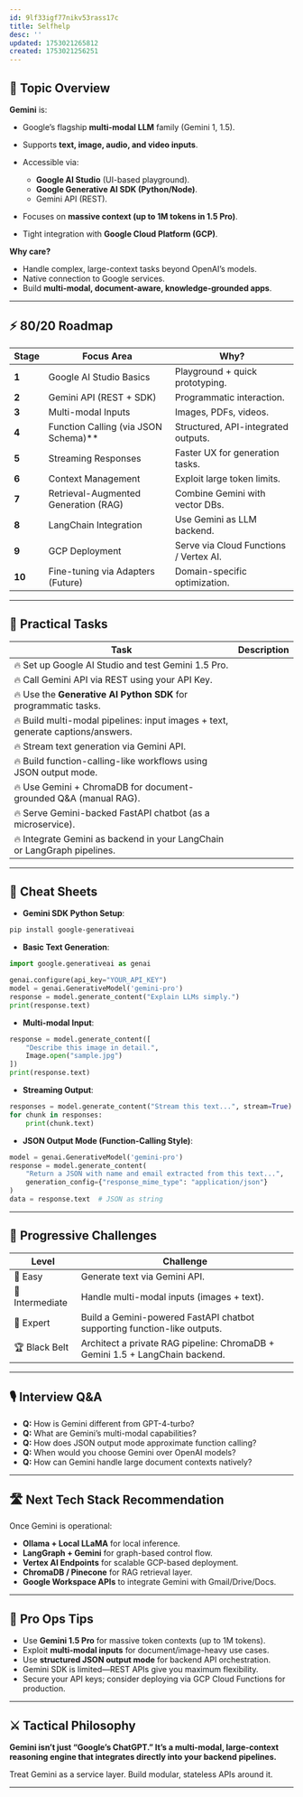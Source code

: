 ```yaml
---
id: 9lf33igf77nikv53rass17c
title: Selfhelp
desc: ''
updated: 1753021265812
created: 1753021256251
---
```


## 📌 Topic Overview

**Gemini** is:

* Google’s flagship **multi-modal LLM** family (Gemini 1, 1.5).
* Supports **text, image, audio, and video inputs**.
* Accessible via:

  * **Google AI Studio** (UI-based playground).
  * **Google Generative AI SDK (Python/Node)**.
  * Gemini API (REST).
* Focuses on **massive context (up to 1M tokens in 1.5 Pro)**.
* Tight integration with **Google Cloud Platform (GCP)**.

**Why care?**

* Handle complex, large-context tasks beyond OpenAI’s models.
* Native connection to Google services.
* Build **multi-modal, document-aware, knowledge-grounded apps**.

---

## ⚡ 80/20 Roadmap

| Stage  | Focus Area                             | Why?                                   |
| ------ | -------------------------------------- | -------------------------------------- |
| **1**  | Google AI Studio Basics                | Playground + quick prototyping.        |
| **2**  | Gemini API (REST + SDK)                | Programmatic interaction.              |
| **3**  | Multi-modal Inputs                     | Images, PDFs, videos.                  |
| **4**  | Function Calling (via JSON Schema)\*\* | Structured, API-integrated outputs.    |
| **5**  | Streaming Responses                    | Faster UX for generation tasks.        |
| **6**  | Context Management                     | Exploit large token limits.            |
| **7**  | Retrieval-Augmented Generation (RAG)   | Combine Gemini with vector DBs.        |
| **8**  | LangChain Integration                  | Use Gemini as LLM backend.             |
| **9**  | GCP Deployment                         | Serve via Cloud Functions / Vertex AI. |
| **10** | Fine-tuning via Adapters (Future)      | Domain-specific optimization.          |

---

## 🚀 Practical Tasks

| Task                                                                            | Description |
| ------------------------------------------------------------------------------- | ----------- |
| 🔥 Set up Google AI Studio and test Gemini 1.5 Pro.                             |             |
| 🔥 Call Gemini API via REST using your API Key.                                 |             |
| 🔥 Use the **Generative AI Python SDK** for programmatic tasks.                 |             |
| 🔥 Build multi-modal pipelines: input images + text, generate captions/answers. |             |
| 🔥 Stream text generation via Gemini API.                                       |             |
| 🔥 Build function-calling-like workflows using JSON output mode.                |             |
| 🔥 Use Gemini + ChromaDB for document-grounded Q\&A (manual RAG).               |             |
| 🔥 Serve Gemini-backed FastAPI chatbot (as a microservice).                     |             |
| 🔥 Integrate Gemini as backend in your LangChain or LangGraph pipelines.        |             |

---

## 🧾 Cheat Sheets

* **Gemini SDK Python Setup**:

```bash
pip install google-generativeai
```

* **Basic Text Generation**:

```python
import google.generativeai as genai

genai.configure(api_key="YOUR_API_KEY")
model = genai.GenerativeModel('gemini-pro')
response = model.generate_content("Explain LLMs simply.")
print(response.text)
```

* **Multi-modal Input**:

```python
response = model.generate_content([
    "Describe this image in detail.",
    Image.open("sample.jpg")
])
print(response.text)
```

* **Streaming Output**:

```python
responses = model.generate_content("Stream this text...", stream=True)
for chunk in responses:
    print(chunk.text)
```

* **JSON Output Mode (Function-Calling Style)**:

```python
model = genai.GenerativeModel('gemini-pro')
response = model.generate_content(
    "Return a JSON with name and email extracted from this text...",
    generation_config={"response_mime_type": "application/json"}
)
data = response.text  # JSON as string
```

---

## 🎯 Progressive Challenges

| Level           | Challenge                                                                    |
| --------------- | ---------------------------------------------------------------------------- |
| 🥉 Easy         | Generate text via Gemini API.                                                |
| 🥈 Intermediate | Handle multi-modal inputs (images + text).                                   |
| 🥇 Expert       | Build a Gemini-powered FastAPI chatbot supporting function-like outputs.     |
| 🏆 Black Belt   | Architect a private RAG pipeline: ChromaDB + Gemini 1.5 + LangChain backend. |

---

## 🎙️ Interview Q\&A

* **Q:** How is Gemini different from GPT-4-turbo?
* **Q:** What are Gemini’s multi-modal capabilities?
* **Q:** How does JSON output mode approximate function calling?
* **Q:** When would you choose Gemini over OpenAI models?
* **Q:** How can Gemini handle large document contexts natively?

---

## 🛣️ Next Tech Stack Recommendation

Once Gemini is operational:

* **Ollama + Local LLaMA** for local inference.
* **LangGraph + Gemini** for graph-based control flow.
* **Vertex AI Endpoints** for scalable GCP-based deployment.
* **ChromaDB / Pinecone** for RAG retrieval layer.
* **Google Workspace APIs** to integrate Gemini with Gmail/Drive/Docs.

---

## 🎩 Pro Ops Tips

* Use **Gemini 1.5 Pro** for massive token contexts (up to 1M tokens).
* Exploit **multi-modal inputs** for document/image-heavy use cases.
* Use **structured JSON output mode** for backend API orchestration.
* Gemini SDK is limited—REST APIs give you maximum flexibility.
* Secure your API keys; consider deploying via GCP Cloud Functions for production.

---

## ⚔️ Tactical Philosophy

**Gemini isn’t just “Google’s ChatGPT.”
It’s a multi-modal, large-context reasoning engine that integrates directly into your backend pipelines.**

Treat Gemini as a service layer. Build modular, stateless APIs around it.

---
